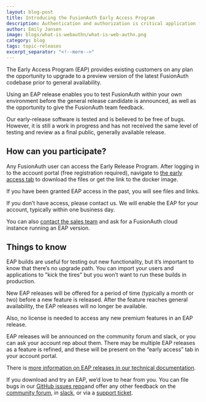 ```yaml
---
layout: blog-post
title: Introducing the FusionAuth Early Access Program
description: Authentication and authorization is critical application functionality. How can you stay on top of the latest features without affecting your users?
author: Emily Jansen
image: blogs/what-is-webauthn/what-is-web-authn.png
category: blog
tags: topic-releases
excerpt_separator: "<!--more-->"
---
```


The Early Access Program (EAP) provides existing customers on any plan the opportunity to upgrade to a preview version of the latest FusionAuth codebase prior to general availability.

<!--more-->

Using an EAP release enables you to test FusionAuth within your own environment before the general release candidate is announced, as well as the opportunity to give the FusionAuth team feedback. 

Our early-release software is tested and is believed to be free of bugs. However, it is still a work in progress and has not received the same level of testing and review as a final public, generally available release.

## How can you participate?

Any FusionAuth user can access the Early Release Program. After logging in to the account portal (free registration required), navigate to [the early access tab](https://account.fusionauth.io/account/early-access/) to download the files or get the link to the docker image. 

If you have been granted EAP access in the past, you will see files and links.

If you don’t have access, please contact us. We will enable the EAP for your account, typically within one business day.

You can also [contact the sales team](/contact) and ask for a FusionAuth cloud instance running an EAP version.

## Things to know

EAP builds are useful for testing out new functionality, but it’s important to know that there’s no upgrade path. You can import your users and applications to "kick the tires" but you won’t want to run these builds in production.

New EAP releases will be offered for a period of time (typically a month or two) before a new feature is released. After the feature reaches general availability, the EAP releases will no longer be available.

Also, no license is needed to access any new premium features in an EAP release.

EAP releases will be announced on the community forum and slack, or you can ask your account rep about them. There may be multiple EAP releases as a feature is refined, and these will be present on the “early access” tab in your account portal.

There is [more information on EAP releases in our technical documentation](https://fusionauth.io/docs/v1/tech/admin-guide/releases#early-access-program).

If you download and try an EAP, we’d love to hear from you. You can file bugs in our [GitHub issues repo](https://github.com/fusionauth/fusionauth-issues/issues)and offer any other feedback on the [community forum](https://fusionauth.io/community/forum/), in [slack](https://fusionauth.slack.com/), or via a [support ticket](https://account.fusionauth.io/account/support/). 

